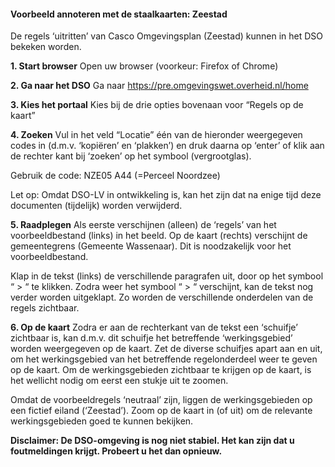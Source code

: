 #### Voorbeeld annoteren met de staalkaarten: Zeestad 

De regels ‘uitritten’ van Casco Omgevingsplan (Zeestad) kunnen in het DSO bekeken worden. 

**1. Start browser**
Open uw browser (voorkeur: Firefox of Chrome) 

**2. Ga naar het DSO**
Ga naar https://pre.omgevingswet.overheid.nl/home

**3. Kies het portaal**
Kies bij de drie opties bovenaan voor “Regels op de kaart”

**4. Zoeken**
Vul in het veld “Locatie” één van de hieronder weergegeven codes in (d.m.v. ‘kopiëren’ en ‘plakken’) 
en druk daarna op ‘enter’ of klik aan de rechter kant bij ‘zoeken’ op het symbool (vergrootglas).

Gebruik de code: NZE05 A44 (=Perceel Noordzee)


Let op:
Omdat DSO-LV in ontwikkeling is, kan het zijn dat na enige tijd deze documenten (tijdelijk) worden verwijderd.

**5. Raadplegen**
Als eerste verschijnen (alleen) de ‘regels’ van het voorbeeldbestand (links) in het beeld. Op de kaart (rechts) 
verschijnt de gemeentegrens (Gemeente Wassenaar). Dit is noodzakelijk voor het voorbeeldbestand.

Klap in de tekst (links) de verschillende paragrafen uit, door op het symbool “ > “ te klikken. 
Zodra weer het symbool “ > “ verschijnt, kan de tekst nog verder worden uitgeklapt. Zo worden de verschillende onderdelen 
van de regels zichtbaar.

**6. Op de kaart**
Zodra er aan de rechterkant van de tekst een ‘schuifje’ zichtbaar is, kan d.m.v. dit schuifje het betreffende ‘werkingsgebied’ 
worden weergegeven op de kaart. Zet de diverse schuifjes apart aan en uit, om het werkingsgebied van het betreffende regelonderdeel 
weer te geven op de kaart. Om de werkingsgebieden zichtbaar te krijgen op de kaart, is het wellicht nodig om eerst een stukje uit 
te zoomen.

Omdat de voorbeeldregels ‘neutraal’ zijn, liggen de werkingsgebieden op een fictief eiland (‘Zeestad’). Zoom op de kaart in 
(of uit) om de relevante werkingsgebieden goed te kunnen bekijken.

**Disclaimer: De DSO-omgeving is nog niet stabiel. Het kan zijn dat u foutmeldingen krijgt. Probeert u het dan opnieuw.**


